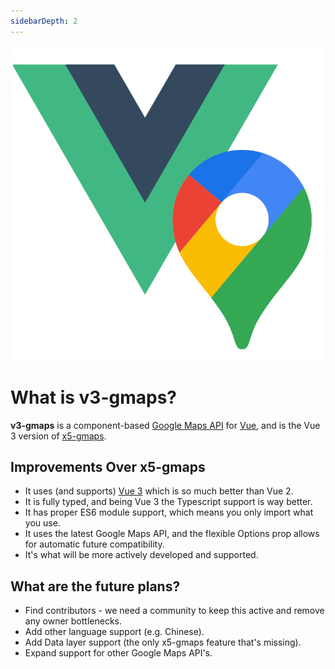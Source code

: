 ```yaml
---
sidebarDepth: 2
---
```


<img class="v3-gmaps-logo" src="../img/logo.png" />

# What is v3-gmaps?

**v3-gmaps** is a component-based [Google Maps API](https://developers.google.com/maps/documentation/javascript/overview) for [Vue](https://v3.vuejs.org), and is the Vue 3 version of [x5-gmaps](https://github.com/xon52/x5-gmaps).

## Improvements Over x5-gmaps

- It uses (and supports) [Vue 3](https://v3.vuejs.org) which is so much better than Vue 2.
- It is fully typed, and being Vue 3 the Typescript support is way better.
- It has proper ES6 module support, which means you only import what you use.
- It uses the latest Google Maps API, and the flexible Options prop allows for automatic future compatibility.
- It's what will be more actively developed and supported.

## What are the future plans?

- Find contributors - we need a community to keep this active and remove any owner bottlenecks.
- Add other language support (e.g. Chinese).
- Add Data layer support (the only x5-gmaps feature that's missing).
- Expand support for other Google Maps API's.
